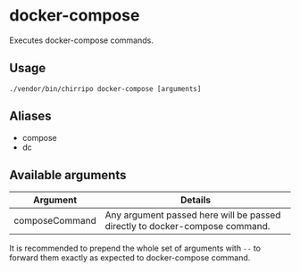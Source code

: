 # docker-compose

Executes docker-compose commands.

## Usage

```
./vendor/bin/chirripo docker-compose [arguments]
```

## Aliases

- compose
- dc

## Available arguments

Argument       | Details
---------------|-------------
composeCommand | Any argument passed here will be passed directly to docker-compose command.

It is recommended to prepend the whole set of arguments with `--` to forward them exactly as expected to docker-compose command.
